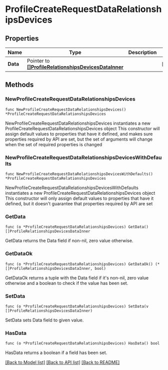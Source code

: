 # ProfileCreateRequestDataRelationshipsDevices

## Properties

Name | Type | Description | Notes
------------ | ------------- | ------------- | -------------
**Data** | Pointer to [**[]ProfileRelationshipsDevicesDataInner**](ProfileRelationshipsDevicesDataInner.md) |  | [optional] 

## Methods

### NewProfileCreateRequestDataRelationshipsDevices

`func NewProfileCreateRequestDataRelationshipsDevices() *ProfileCreateRequestDataRelationshipsDevices`

NewProfileCreateRequestDataRelationshipsDevices instantiates a new ProfileCreateRequestDataRelationshipsDevices object
This constructor will assign default values to properties that have it defined,
and makes sure properties required by API are set, but the set of arguments
will change when the set of required properties is changed

### NewProfileCreateRequestDataRelationshipsDevicesWithDefaults

`func NewProfileCreateRequestDataRelationshipsDevicesWithDefaults() *ProfileCreateRequestDataRelationshipsDevices`

NewProfileCreateRequestDataRelationshipsDevicesWithDefaults instantiates a new ProfileCreateRequestDataRelationshipsDevices object
This constructor will only assign default values to properties that have it defined,
but it doesn't guarantee that properties required by API are set

### GetData

`func (o *ProfileCreateRequestDataRelationshipsDevices) GetData() []ProfileRelationshipsDevicesDataInner`

GetData returns the Data field if non-nil, zero value otherwise.

### GetDataOk

`func (o *ProfileCreateRequestDataRelationshipsDevices) GetDataOk() (*[]ProfileRelationshipsDevicesDataInner, bool)`

GetDataOk returns a tuple with the Data field if it's non-nil, zero value otherwise
and a boolean to check if the value has been set.

### SetData

`func (o *ProfileCreateRequestDataRelationshipsDevices) SetData(v []ProfileRelationshipsDevicesDataInner)`

SetData sets Data field to given value.

### HasData

`func (o *ProfileCreateRequestDataRelationshipsDevices) HasData() bool`

HasData returns a boolean if a field has been set.


[[Back to Model list]](../README.md#documentation-for-models) [[Back to API list]](../README.md#documentation-for-api-endpoints) [[Back to README]](../README.md)


